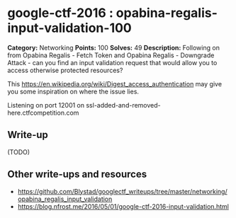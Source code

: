 # google-ctf-2016 : opabina-regalis-input-validation-100

**Category:** Networking
**Points:** 100
**Solves:** 49
**Description:**
Following on from Opabina Regalis - Fetch Token and Opabina Regalis - Downgrade Attack - can you find an input validation request that would allow you to access otherwise protected resources?

This <https://en.wikipedia.org/wiki/Digest_access_authentication> may give you some inspiration on where the issue lies.

Listening on port 12001 on ssl-added-and-removed-here.ctfcompetition.com

## Write-up

(TODO)

## Other write-ups and resources

* https://github.com/Blystad/googlectf_writeups/tree/master/networking/opabina_regalis_input_validation
* https://blog.nfrost.me/2016/05/01/google-ctf-2016-input-validation.html
